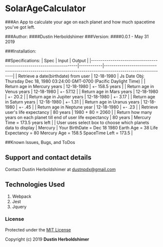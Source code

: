 # SolarAgeCalculator
###An App to calculate your age on each planet and how much spacetime you've got left.

###Author:
####Dustin Herboldshimer
###Version:
####0.0.1 - May 31 2019

###Installation:

##Specifications:
| Spec                                                                  | Input      | Output                                                                                                      |
|-----------------------------------------------------------------------|------------|-------------------------------------------------------------------------------------------------------------|
| Retrieve a date(birthdate) from user                                  | 12-18-1980 | Js Date Obj: Thursday Dec 18, 1980 03:24:00 GMT-0700 (Pacific Daylight Time)                                |
| Return age in Mercury years                                           | 12-18-1980 | +- 158.5 years                                                                                              |
| Return age in Venus years                                             | 12-18-1980 | +- 57.12                                                                                                    |
| Return age in Mars years                                              | 12-18-1980 | +- 20.2                                                                                                     |
| Return age in Jupiter years                                           | 12-18-1980 | +- 3.17                                                                                                     |
| Return age in Saturn years                                            | 12-18-1980 | +- 1.31                                                                                                     |
| Return age in Uranus years                                            | 12-18-1980 | +- .45                                                                                                      |
| Return age in Neptune year                                            | 12-18-1980 | +- .23                                                                                                      |
| Retrieve user's life expectancy                                       | 80 years   | 1980 + 80 = 2060                                                                                            |
| Return how many years on each planet till end of user life expectancy | 80 years   | Mercury Time = 173.5 years left                                                                             |
| User uses select box to choose which planets data to display          | Mercury    | Your BirthDate = Dec 18 1980 Earth Age = 38 Life Expectancy = 80 Mercury Age = 158.5 SpaceTime Left = 173.5 |

##Known Issues, Bugs, and ToDos

## Support and contact details

Contact Dustin Herboldshimer at dustnpdx@gmail.com

## Technologies Used

1. Webpack
2. Jest
3. Jquery

### License

Protected under the <a href="https://opensource.org/licenses/MIT">MIT License</a>

Copyright (c) 2019 **Dustin Herboldshimer**


